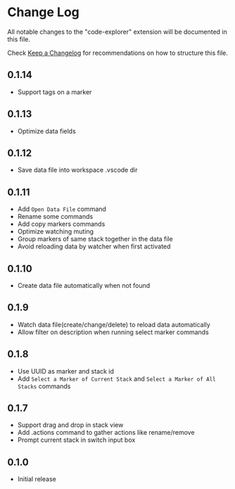 # Change Log

All notable changes to the "code-explorer" extension will be documented in this file.

Check [Keep a Changelog](http://keepachangelog.com/) for recommendations on how to structure this file.

## 0.1.14

- Support tags on a marker

## 0.1.13

- Optimize data fields

## 0.1.12

- Save data file into workspace .vscode dir

## 0.1.11

- Add `Open Data File` command
- Rename some commands
- Add copy markers commands
- Optimize watching muting
- Group markers of same stack together in the data file
- Avoid reloading data by watcher when first activated

## 0.1.10

- Create data file automatically when not found

## 0.1.9

- Watch data file(create/change/delete) to reload data automatically
- Allow filter on description when running select marker commands

## 0.1.8

- Use UUID as marker and stack id
- Add `Select a Marker of Current Stack` and `Select a Marker of All Stacks` commands

## 0.1.7

- Support drag and drop in stack view
- Add .actions command to gather actions like rename/remove
- Prompt current stack in switch input box

## 0.1.0

- Initial release
